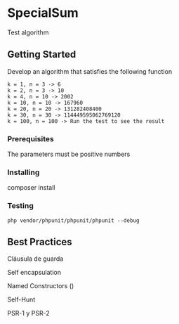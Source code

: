 # SpecialSum

Test algorithm

## Getting Started

Develop an algorithm that satisfies the following function

```
k = 1, n = 3 -> 6
k = 2, n = 3 -> 10
k = 4, n = 10 -> 2002
k = 10, n = 10 -> 167960
k = 20, n = 20 -> 131282408400
k = 30, n = 30 -> 114449595062769120
k = 100, n = 100 -> Run the test to see the result
```

### Prerequisites

The parameters must be positive numbers

### Installing

composer install

### Testing

```
php vendor/phpunit/phpunit/phpunit --debug
```

## Best Practices

Cláusula de guarda

Self encapsulation

Named Constructors ()

Self-Hunt

PSR-1 y PSR-2

